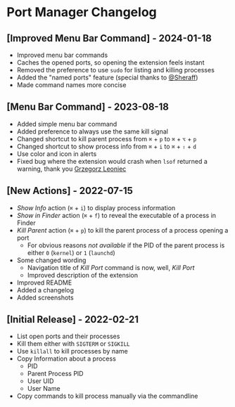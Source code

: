 # Port Manager Changelog

## [Improved Menu Bar Command] - 2024-01-18

- Improved menu bar commands
- Caches the opened ports, so opening the extension feels instant
- Removed the preference to use `sudo` for listing and killing processes
- Added the "named ports" feature (special thanks to [@Sheraff](https://www.raycast.com/Sheraff))
- Made command names more concise

## [Menu Bar Command] - 2023-08-18

- Added simple menu bar command
- Added preference to always use the same kill signal
- Changed shortcut to kill parent process from `⌘` + `p` to `⌘` + `⌥` + `p`
- Changed shortcut to show process info from `⌘` + `i` to `⌘` + `⇧` + `d`
- Use color and icon in alerts
- Fixed bug where the extension would crash when `lsof` returned a warning, thank you [Grzegorz Leoniec](https://github.com/appinteractive)

## [New Actions] - 2022-07-15

- *Show Info* action (`⌘` + `i`) to display process information
- *Show in Finder* action (`⌘` + `f`) to reveal the executable of a process in Finder
- *Kill Parent* action (`⌘` + `p`) to kill the parent process of a process opening a port
  - For obvious reasons *not available* if the PID of the parent process is either `0` (`kernel`) or `1` (`launchd`)
- Some changed wording
  - Navigation title of *Kill Port* command is now, well, *Kill Port*
  - Improved description of the extension
- Improved README
- Added a changelog
- Added screenshots

## [Initial Release] - 2022-02-21

- List open ports and their processes
- Kill them either with `SIGTERM` or `SIGKILL`
- Use `killall` to kill processes by name
- Copy Information about a process
  - PID
  - Parent Process PID
  - User UID
  - User Name
- Copy commands to kill process manually via the commandline
